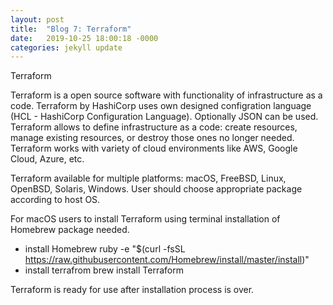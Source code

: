 ```yaml
---
layout: post
title:  "Blog 7: Terraform"
date:   2019-10-25 18:00:18 -0000
categories: jekyll update
---
```


Terraform

Terraform is a open source software with functionality of infrastructure as a code. Terraform by HashiCorp uses own designed configration language (HCL - HashiCorp Configuration Language). Optionally JSON can be used. Terraform allows to define infrastructure as a code: create resources, manage existing resources, or destroy those ones no longer needed. Terraform works with variety of cloud environments like AWS, Google Cloud, Azure, etc.

Terraform available for multiple platforms: macOS, FreeBSD, Linux, OpenBSD, Solaris, Windows. User should choose appropriate package according to host OS.

For macOS users to install Terraform using terminal installation of Homebrew package needed.
* install Homebrew
    ruby -e "$(curl -fsSL https://raw.githubusercontent.com/Homebrew/install/master/install)"
* install terrafrom
    brew install Terraform

Terraform is ready for use after installation process is over.



[jekyll-docs]: https://jekyllrb.com/docs/home
[jekyll-gh]:   https://github.com/jekyll/jekyll
[jekyll-talk]: https://talk.jekyllrb.com/
